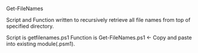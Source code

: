 
Get-FileNames

Script and Function written to recursively retrieve all file names from top of specified directory.

Script is getfilenames.ps1
Function is Get-FileNames.ps1 <- Copy and paste into existing module(.psm1). 

